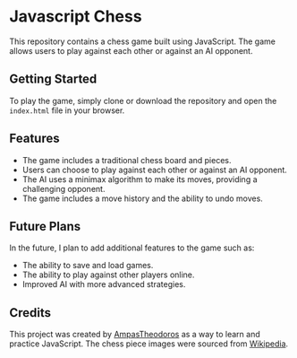 # Javascript Chess

This repository contains a chess game built using JavaScript. The game allows users to play against each other or against an AI opponent.

## Getting Started

To play the game, simply clone or download the repository and open the `index.html` file in your browser.

## Features

- The game includes a traditional chess board and pieces.
- Users can choose to play against each other or against an AI opponent.
- The AI uses a minimax algorithm to make its moves, providing a challenging opponent.
- The game includes a move history and the ability to undo moves.

## Future Plans

In the future, I plan to add additional features to the game such as:

- The ability to save and load games.
- The ability to play against other players online.
- Improved AI with more advanced strategies.

## Credits

This project was created by [AmpasTheodoros](https://github.com/AmpasTheodoros) as a way to learn and practice JavaScript. The chess piece images were sourced from [Wikipedia](https://en.wikipedia.org/wiki/Chess_piece).
